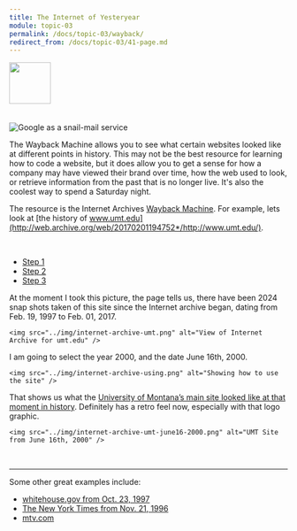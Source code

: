 ```yaml
---
title: The Internet of Yesteryear
module: topic-03
permalink: /docs/topic-03/wayback/
redirect_from: /docs/topic-03/41-page.md
---
```


<img src="./../../../img/arrow-divider.svg" style="width: 75px; border: none; margin: 0px 0 20px 0" />

![Google as a snail-mail service](../img/google-classic.jpg)

The Wayback Machine allows you to see what certain websites looked like at different points in history. This may not be the best resource for learning how to code a website, but it does allow you to get a sense for how a company may have viewed their brand over time, how the web used to look, or retrieve information from the past that is no longer live. It's also the coolest way to spend a Saturday night.

The resource is the Internet Archives [Wayback Machine](https://archive.org). For example, lets look at [the history of www.umt.edu](http://web.archive.org/web/20170201194752*/http://www.umt.edu/).

<br />

<ul class="nav nav-tabs">
  <li class="active"><a href="#step1" data-toggle="tab">Step 1</a></li>
  <li><a href="#step2" data-toggle="tab">Step 2</a></li>
  <li><a href="#step3" data-toggle="tab">Step 3</a></li>
</ul>
<div id="myTabContent" class="tab-content">
  <div class="tab-pane fade active in" id="step1">
    <p>At the moment I took this picture, the page tells us, there have been 2024 snap shots taken of this site since the Internet archive began, dating from Feb. 19, 1997 to Feb. 01, 2017.</p>

    <img src="../img/internet-archive-umt.png" alt="View of Internet Archive for umt.edu" />
  </div>
  <div class="tab-pane fade" id="step2">
    <p>I am going to select the year 2000, and the date June 16th, 2000.</p>

    <img src="../img/internet-archive-using.png" alt="Showing how to use the site" />
  </div>
  <div class="tab-pane fade" id="step3">
    <p>That shows us what the <a href="http://web.archive.org/web/20000616104233/http://www.umt.edu/" target="_blank">University of Montana’s main site looked like at that moment in history</a>. Definitely has a retro feel now, especially with that logo graphic.</p>

    <img src="../img/internet-archive-umt-june16-2000.png" alt="UMT Site from June 16th, 2000" />
  </div>
</div>

<br />

<hr>

Some other great examples include:

- [whitehouse.gov from Oct. 23, 1997](https://web.archive.org/web/19971023010656/http://www3.whitehouse.gov:80/)
- [The New York Times from Nov. 21, 1996](https://web.archive.org/web/19961121230155/http://nytimes.com/)
- [mtv.com](http://web.archive.org/web/19961222031059/http://www.mtv.com/)
